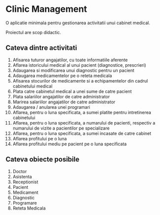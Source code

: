 # Clinic Management

O aplicatie minimala pentru gestionarea activitatii unui cabinet medical.

Proiectul are scop didactic.

## Cateva dintre activitati

1. Afisarea tuturor angajatilor, cu toate informatiile aferente
2. Aflarea istoricului medical al unui pacient (diagnostice, prescrieri)
3. Adaugarea si modificarea unui diagnostic pentru un pacient
4. Adaugarea medicamentelor pe o reteta medicala
5. Afisarea stocurilor de medicamente si a echipamentelor din cadrul cabinetului medical
6. Plata catre cabinetul medical a unei sume de catre pacient
7. Plata salariilor angajatilor de catre administrator
8. Marirea salariilor angajatilor de catre administrator
9. Adaugarea / anularea unei programari
10. Aflarea, pentru o luna specificata, a sumei platite pentru intretinerea cabinetului
11. Aflarea, pentru o luna specificata, a numarului de pacienti, respectiv a numarului de vizite a pacientilor pe specializare
12. Aflarea, pentru o luna specificata, a sumei incasate de catre cabinet
13. Aflarea profitului pe o luna
14. Aflarea profitului mediu pe pacient pe o luna specificata

## Cateva obiecte posibile
1. Doctor
2. Asistenta
3. Receptionist
4. Pacient
5. Medicament
6. Diagnostic
7. Programare
8. Reteta Medicala
